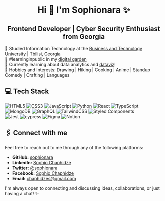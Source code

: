 <h1 align="center">Hi 👋 I'm Sophionara ✨</h1>
<h2 align="center">Frontend Developer | Cyber Security Enthusiast <br/> from Georgia</h2>

🏫 Studied Information Technology at the [Business and Technology University](https://btu.edu.ge/en/home-english/) | Tbilisi, Georgia <br/>
🌷 #learninginpublic in my [digital garden](#)<br/>
💭 Currently learning about data analytics and [dataviz](https://pudding.cool/2018/08/pockets/)!<br/>
🚀 Hobbies and Interests: Drawing | Hiking | Cooking | Anime | Standup Comedy | Crafting | Languages

## 💻 Tech Stack
<!-- Badges from https://github.com/Ileriayo/markdown-badges -->
![HTML5](https://img.shields.io/badge/html5-%23E34F26.svg?style=for-the-badge&logo=html5&logoColor=white)
![CSS3](https://img.shields.io/badge/css3-%231572B6.svg?style=for-the-badge&logo=css3&logoColor=white)
![JavaScript](https://img.shields.io/badge/javascript-%23323330.svg?style=for-the-badge&logo=javascript&logoColor=%23F7DF1E)
![Python](https://img.shields.io/badge/python-3670A0?style=for-the-badge&logo=python&logoColor=ffdd54)
![React](https://img.shields.io/badge/react-%2320232a.svg?style=for-the-badge&logo=react&logoColor=%2361DAFB)
![TypeScript](https://img.shields.io/badge/typescript-%23007ACC.svg?style=for-the-badge&logo=typescript&logoColor=white)
![MongoDB](https://img.shields.io/badge/MongoDB-%234ea94b.svg?style=for-the-badge&logo=mongodb&logoColor=white)
![GraphQL](https://img.shields.io/badge/-GraphQL-E10098?style=for-the-badge&logo=graphql&logoColor=white)
![TailwindCSS](https://img.shields.io/badge/tailwindcss-%2338B2AC.svg?style=for-the-badge&logo=tailwind-css&logoColor=white)
![Styled Components](https://img.shields.io/badge/styled--components-DB7093?style=for-the-badge&logo=styled-components&logoColor=white)<br/>
![Jest](https://img.shields.io/badge/-jest-%23C21325?style=for-the-badge&logo=jest&logoColor=white)
![cypress](https://img.shields.io/badge/-cypress-%23E5E5E5?style=for-the-badge&logo=cypress&logoColor=058a5e)
![Figma](https://img.shields.io/badge/figma-%23F24E1E.svg?style=for-the-badge&logo=figma&logoColor=white)
![Notion](https://img.shields.io/badge/Notion-%23000000.svg?style=for-the-badge&logo=notion&logoColor=white)


## 🖇️ Connect with me

Feel free to reach out to me through any of the following platforms:

- **GitHub:** [sophionara](https://github.com/sophionara)
- **LinkedIn:** [Sophio Chaphidze](https://www.linkedin.com/in/sophionara/)
- **Twitter:** [@sophionara](https://twitter.com/sophionara)
- **Facebook:** [Sophio Chaphidze](https://www.facebook.com/sophionara)
- **Email:** chaphidzes@gmail.com

I'm always open to connecting and discussing ideas, collaborations, or just having a chat! ✨
